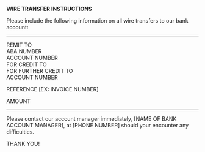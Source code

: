 **WIRE TRANSFER INSTRUCTIONS**

Please include the following information on all wire transfers to our
bank account:

  ----------------------- ------------------------
  REMIT TO                
  ABA NUMBER              
  ACCOUNT NUMBER          
  FOR CREDIT TO           
  FOR FURTHER CREDIT TO   
  ACCOUNT NUMBER          
                          
  REFERENCE               \[EX: INVOICE NUMBER\]
                          
  AMOUNT                  
                          
  ----------------------- ------------------------

Please contact our account manager immediately, \[NAME OF BANK ACCOUNT
MANAGER\], at \[PHONE NUMBER\] should your encounter any difficulties.

THANK YOU!
